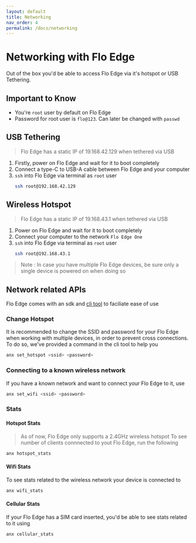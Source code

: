 ```yaml
---
layout: default
title: Networking
nav_order: 4
permalink: /docs/networking
---
```


# Networking with Flo Edge

Out of the box you'd be able to access Flo Edge via it's hotspot or USB Tethering.

## Important to Know
- You're `root` user by default on Flo Edge
- Password for root user is `flo@123`. Can later be changed with `passwd`

## USB Tethering
> Flo Edge has a static IP of 19.168.42.129 when tethered via USB

1. Firstly, power on Flo Edge and wait for it to boot completely
2. Connect a type-C to USB-A cable between Flo Edge and your computer
3. `ssh` into Flo Edge via terminal as `root` user
    ```bash
    ssh root@192.168.42.129
    ```

## Wireless Hotspot
> Flo Edge has a static IP of 19.168.43.1 when tethered via USB

1. Power on Flo Edge and wait for it to boot completely
2. Connect your computer to the network `Flo Edge One`
3. `ssh` into Flo Edge via terminal as `root` user
    ```bash
    ssh root@192.168.43.1
    ```

> Note : In case you have multiple Flo Edge devices, be sure only a single device is powered on when doing so

## Network related APIs
Flo Edge comes with an sdk and [cli tool](/docs/anx) to faciliate ease of use

### Change Hotspot
It is recommended to change the SSID and password for your Flo Edge when working with 
multiple devices, in order to prevent cross connections. To do so, we've provided a command in the cli tool to help you

```bash
anx set_hotspot <ssid> <password>
```

### Connecting to a known wireless network
If you have a known network and want to connect your Flo Edge to it, use
```bash
anx set_wifi <ssid> <password>
```

### Stats
#### Hotspot Stats
> As of now, Flo Edge only supports a 2.4GHz wireless hotspot
To see number of clients connnected to yout Flo Edge, run the following
```bash
anx hotspot_stats
```

#### Wifi Stats
To see stats related to the wireless network your device is connected to
```bash
anx wifi_stats
``` 

#### Cellular Stats
If your Flo Edge has a SIM card inserted, you'd be able to see stats related to it using
```bash
anx cellular_stats
``` 
